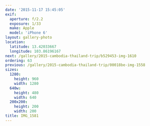 ```yaml
---
date: '2015-11-17 15:45:05'
exif:
  aperture: f/2.2
  exposure: 1/33
  make: Apple
  model: 'iPhone 6'
layout: gallery-photo
location:
  latitude: 13.42033667
  longitude: 103.86196167
next: /gallery/2015-cambodia-thailand-trip/b529453-img-1610
ordering: 63
previous: /gallery/2015-cambodia-thailand-trip/00018be-img-1558
sizes:
  1280:
    height: 960
    width: 1280
  640w:
    height: 480
    width: 640
  200x200:
    height: 200
    width: 200
title: IMG_1581
---
```

